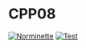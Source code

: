 # CPP08
[![Norminette](https://github.com/ywake/CPP08/actions/workflows/norm.yml/badge.svg)](https://github.com/ywake/CPP08/actions/workflows/norm.yml) [![Test](https://github.com/ywake/CPP08/actions/workflows/test.yml/badge.svg)](https://github.com/ywake/CPP08/actions/workflows/test.yml)
